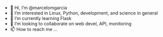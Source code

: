 - 👋 Hi, I’m @marcelomgarcia
- 👀 I’m interested in Linux, Python, development, and science in general
- 🌱 I’m currently learning Flask
- 💞️ I’m looking to collaborate on web devel, API, monitoring
- 📫 How to reach me ...

<!---
marcelomgarcia/marcelomgarcia is a ✨ special ✨ repository because its `README.md` (this file) appears on your GitHub profile.
You can click the Preview link to take a look at your changes.
--->
